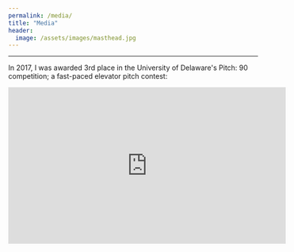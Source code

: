 ```yaml
---
permalink: /media/
title: "Media"
header:
  image: /assets/images/masthead.jpg
---
```







---
In 2017, I was awarded 3rd place in the University of Delaware's Pitch: 90 competition; a fast-paced elevator pitch contest:
<iframe width="560" height="315" src="https://www.youtube.com/embed/ZGCPswfyOoc?start=1" title="YouTube video player" frameborder="0" allow="accelerometer; autoplay; clipboard-write; encrypted-media; gyroscope; picture-in-picture" allowfullscreen></iframe>
